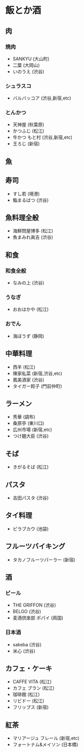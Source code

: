 # 飯とか酒

## 肉

### 焼肉

- SANKYU (大山町)
- 二葉 (大岡山)
- いのうえ (渋谷)

### シュラスコ

- バルバッコア (渋谷,新宿,etc)

### とんかつ

- 天神屋 (秋葉原)
- かつふじ (松江)
- 牛かつ もと村 (渋谷,新宿,etc)
- 王ろじ (新宿)

## 魚

## 寿司

- すし若 (境港)
- 鮨まるばつ (渋谷)

## 魚料理全般

- 海鮮問屋博多 (松江)
- 魚まみれ眞吉 (渋谷)

## 和食

### 和食全般

- なみの上 (渋谷)

### うなぎ

- おおはかや (松江)

### おでん

- 海ぼうず (静岡)

## 中華料理

- 西羊 (松江)
- 陳家私菜 (新宿,渋谷,etc)
- 鳳美酒家 (渋谷)
- タイガー餃子 (門前仲町)

## ラーメン

- 秀華 (調布)
- 桑原亭 (東川口)
- 広州市場 (新宿,etc)
- つけ麺大臣 (渋谷)

## そば

- きがるそば (松江)

## パスタ

- 吉田パスタ (渋谷)

## タイ料理

- ピラブカウ (池袋)

## フルーツバイキング

- タカノフルーツパーラー (新宿)

## 酒

### ビール

- THE GRIFFON (渋谷)
- BELGO (渋谷)
- 麦酒倶楽部 ポパイ (両国)

### 日本酒

- sakeba (渋谷)
- 米心 (渋谷)

## カフェ・ケーキ

- CAFFE VITA (松江)
- カフェ ブラン (松江)
- 珈琲館 (松江)
- リビドー (松江)
- フリップス (新宿)

## 紅茶

- マリアージュ フレール (新宿,etc)
- フォートナム&メイソン (日本橋)
